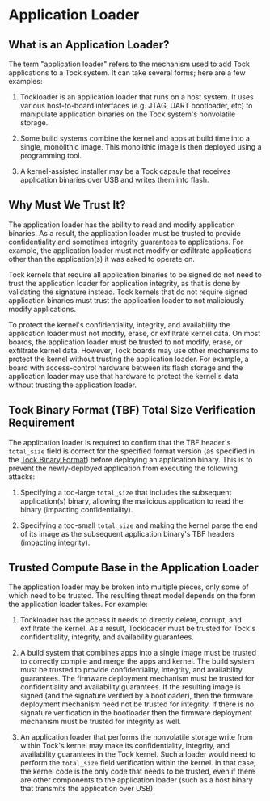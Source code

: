 Application Loader
==================

## What is an Application Loader?

The term "application loader" refers to the mechanism used to add Tock
applications to a Tock system. It can take several forms; here are a few
examples:

1. Tockloader is an application loader that runs on a host system. It uses
   various host-to-board interfaces (e.g. JTAG, UART bootloader, etc) to
   manipulate application binaries on the Tock system's nonvolatile storage.

1. Some build systems combine the kernel and apps at build time into a single,
   monolithic image. This monolithic image is then deployed using a programming
   tool.

1. A kernel-assisted installer may be a Tock capsule that receives application
   binaries over USB and writes them into flash.

## Why Must We Trust It?

The application loader has the ability to read and modify application binaries.
As a result, the application loader must be trusted to provide confidentiality
and sometimes integrity guarantees to applications. For example, the application
loader must not modify or exfiltrate applications other than the application(s)
it was asked to operate on.

Tock kernels that require all application binaries to be signed do not need to
trust the application loader for application integrity, as that is done by
validating the signature instead. Tock kernels that do not require signed
application binaries must trust the application loader to not maliciously modify
applications.

To protect the kernel's confidentiality, integrity, and availability the
application loader must not modify, erase, or exfiltrate kernel data. On most
boards, the application loader must be trusted to not modify, erase, or
exfiltrate kernel data. However, Tock boards may use other mechanisms to protect
the kernel without trusting the application loader. For example, a board with
access-control hardware between its flash storage and the application loader may
use that hardware to protect the kernel's data without trusting the application
loader.

## Tock Binary Format (TBF) Total Size Verification Requirement

The application loader is required to confirm that the TBF header's
`total_size` field is correct for the specified format version (as specified in
the [Tock Binary Format](../TockBinaryFormat.md#tbf-header-base)) before
deploying an application binary. This is to prevent the newly-deployed
application from executing the following attacks:

1. Specifying a too-large `total_size` that includes the subsequent
   application(s) binary, allowing the malicious application to read the binary
   (impacting confidentiality).

1. Specifying a too-small `total_size` and making the kernel parse the end of
   its image as the subsequent application binary's TBF headers (impacting
   integrity).

## Trusted Compute Base in the Application Loader

The application loader may be broken into multiple pieces, only some of which
need to be trusted. The resulting threat model depends on the form the
application loader takes. For example:

1. Tockloader has the access it needs to directly delete, corrupt, and
   exfiltrate the kernel. As a result, Tockloader must be trusted for Tock's
   confidentiality, integrity, and availability guarantees.

1. A build system that combines apps into a single image must be trusted to
   correctly compile and merge the apps and kernel. The build system must be
   trusted to provide confidentiality, integrity, and availability guarantees.
   The firmware deployment mechanism must be trusted for confidentiality and
   availability guarantees. If the resulting image is signed (and the signature
   verified by a bootloader), then the firmware deployment mechanism need not be
   trusted for integrity. If there is no signature verification in the
   bootloader then the firmware deployment mechanism must be trusted for
   integrity as well.

1. An application loader that performs the nonvolatile storage write from within
   Tock's kernel may make its confidentiality, integrity, and availability
   guarantees in the Tock kernel. Such a loader would need to perform the
   `total_size` field verification within the kernel. In that case, the kernel
   code is the only code that needs to be trusted, even if there are other
   components to the application loader (such as a host binary that transmits
   the application over USB).
